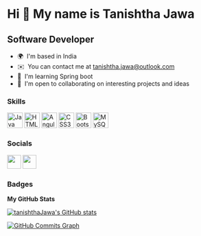 Hi 👋 My name is Tanishtha Jawa
===============================

Software Developer
------------------

* 🌍  I'm based in India
* ✉️  You can contact me at [tanishtha.jawa@outlook.com](mailto:tanishtha.jawa@outlook.com)
* 🧠  I'm learning Spring boot
* 🤝  I'm open to collaborating on interesting projects and ideas

### Skills


<p align="left">
<a href="https://www.oracle.com/java/" target="_blank" rel="noreferrer"><img src="https://raw.githubusercontent.com/danielcranney/readme-generator/main/public/icons/skills/java-colored.svg" width="36" height="36" alt="Java" /></a>
<a href="https://developer.mozilla.org/en-US/docs/Glossary/HTML5" target="_blank" rel="noreferrer"><img src="https://raw.githubusercontent.com/danielcranney/readme-generator/main/public/icons/skills/html5-colored.svg" width="36" height="36" alt="HTML5" /></a>
<a href="https://angular.io/" target="_blank" rel="noreferrer"><img src="https://raw.githubusercontent.com/danielcranney/readme-generator/main/public/icons/skills/angularjs-colored.svg" width="36" height="36" alt="Angular" /></a>
<a href="https://www.w3.org/TR/CSS/#css" target="_blank" rel="noreferrer"><img src="https://raw.githubusercontent.com/danielcranney/readme-generator/main/public/icons/skills/css3-colored.svg" width="36" height="36" alt="CSS3" /></a>
<a href="https://getbootstrap.com/" target="_blank" rel="noreferrer"><img src="https://raw.githubusercontent.com/danielcranney/readme-generator/main/public/icons/skills/bootstrap-colored.svg" width="36" height="36" alt="Bootstrap" /></a>
<a href="https://www.mysql.com/" target="_blank" rel="noreferrer"><img src="https://raw.githubusercontent.com/danielcranney/readme-generator/main/public/icons/skills/mysql-colored.svg" width="36" height="36" alt="MySQL" /></a>
</p>


### Socials

<p align="left"> <a href="https://www.github.com/tanishthaJawa" target="_blank" rel="noreferrer"><img src="https://raw.githubusercontent.com/danielcranney/readme-generator/main/public/icons/socials/github.svg" width="32" height="32" /></a> <a href="https://www.linkedin.com/in/tanishtha-jawa/" target="_blank" rel="noreferrer"><img src="https://raw.githubusercontent.com/danielcranney/readme-generator/main/public/icons/socials/linkedin.svg" width="32" height="32" /></a></p>

### Badges

<b>My GitHub Stats</b>

<a href="http://www.github.com/tanishthaJawa"><img src="https://github-readme-stats.vercel.app/api?username=tanishthaJawa&show_icons=true&hide=&count_private=true&title_color=0891b2&text_color=3382ed&icon_color=ffffff&bg_color=171717&hide_border=true&show_icons=true" alt="tanishthaJawa's GitHub stats" /></a>

<a href="http://www.github.com/tanishthaJawa"><img src="https://github-readme-activity-graph.cyclic.app/graph?username=tanishthaJawa&bg_color=171717&color=3382ed&line=ffffff&point=3382ed&area_color=171717&area=true&hide_border=true&custom_title=GitHub%20Commits%20Graph" alt="GitHub Commits Graph" /></a>

<!--
**tanishthaJawa/tanishthaJawa** is a ✨ _special_ ✨ repository because its `README.md` (this file) appears on your GitHub profile.

Here are some ideas to get you started:

- 🔭 I’m currently working on ...
- 🌱 I’m currently learning ...
- 👯 I’m looking to collaborate on ...
- 🤔 I’m looking for help with ...
- 💬 Ask me about ...
- 📫 How to reach me: ...
- 😄 Pronouns: ...
- ⚡ Fun fact: ...
-->
